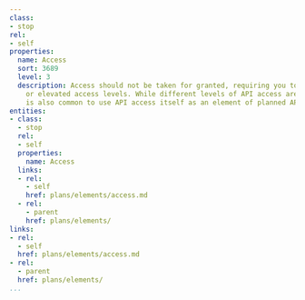 ```yaml
---
class:
- stop
rel:
- self
properties:
  name: Access
  sort: 3689
  level: 3
  description: Access should not be taken for granted, requiring you to request access,
    or elevated access levels. While different levels of API access are common, it
    is also common to use API access itself as an element of planned API operations.
entities:
- class:
  - stop
  rel:
  - self
  properties:
    name: Access
  links:
  - rel:
    - self
    href: plans/elements/access.md
  - rel:
    - parent
    href: plans/elements/
links:
- rel:
  - self
  href: plans/elements/access.md
- rel:
  - parent
  href: plans/elements/
...
```


